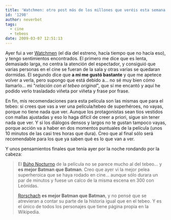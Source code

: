 ```yaml
---
title: 'Watchmen: otro post más de los millones que veréis esta semana'
id: '1298'
author: neverbot
tags:
  - cine
  - tebeos
date: 2009-03-07 12:51:13
---
```


Ayer fui a ver [Watchmen](http://www.imdb.com/title/tt0409459/) (el día del estreno, hacía tiempo que no hacía eso), y tengo sentimientos encontrados. El primero me dice que es lenta, demasiado larga, no centra la atención del espectador, y consiguió que varias personas en el cine se fueran de la sala y otras varias se quedaran dormidas. El segundo dice que **a mi me gustó bastante** y que me apetece volver a verla, pero supongo que está debido a... no sé muy bien cómo llamarlo... mi "_relación con el tebeo original_", que sí me encantó y aquí he podido verlo trasladado viñeta por viñeta y frase por frase.

En fin, mis recomendaciones para esta película son las mismas que para el tebeo: si crees que vas a ver una película/tebeo de superhéroes, no vayas, porque no tiene nada que ver. Aunque los protagonistas sean tios vestidos con mallas ajustadas y eso lo haga difícil de creer a priori, sigue sin tener nada que ver. Y si los diálogos densos y largos no te gustan tampoco vayas, porque acción va a haber en dos momentos puntuales de la película (unos 10 minutos de las casi tres horas que dura). Creo que al final sólo será recomendable para los que ya saben qué es lo que van a ver.

Y unos pensamientos finales que tenía ayer por la noche rondando por la cabeza:

> El [Búho Nocturno](http://en.wikipedia.org/wiki/Characters_of_Watchmen#Nite_Owl_.28Dan_Dreiberg.29) de la película no se parece mucho al del tebeo... y **es mejor Batman que Batman**. Creo que ayer vi la mejor pelea superheroica que se haya rodado en cine... aunque sólo durara un par de minutos y fuese un calco de la misma escena en 300 con Leónidas.
>
> [Rorschach](http://en.wikipedia.org/wiki/Rorschach_(comics)) **es mejor Batman que Batman**, y no pensé que se atrevieran a contar su parte de la historia igual que en el tebeo. Y es el único de todos los personajes que tiene página propia en la Wikipedia.
